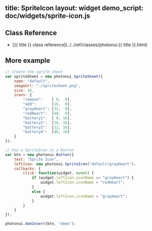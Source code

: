 title: SpriteIcon
layout: widget
demo_script: doc/widgets/sprite-icon.js
---

## Class Reference

* [{{ title }} class reference](../../ref/classes/photonui.{{ title }}.html)


## More example

```javascript
// Create the sprite sheet
var spriteSheet = new photonui.SpriteSheet({
    name: "default",
    imageUrl: "./spritesheet.png",
    size: 16,
    icons: {
        "remove":    [ 0,  0],
        "add":       [16,  0],
        "grayHeart": [32,  0],
        "redHeart":  [48,  0],
        "battery1":  [ 0, 16],
        "battery2":  [16, 16],
        "battery3":  [32, 16],
        "battery4":  [48, 16]
    }
});

// Use a SpriteIcon in a Button
var btn = new photonui.Button({
    text: "Sprite Icon",
    leftIcon: new photonui.SpriteIcon("default/grayHeart"),
    callbacks: {
        click: function(widget, event) {
            if (widget.leftIcon.iconName == "grayHeart") {
                widget.leftIcon.iconName = "redHeart";
            }
            else {
                widget.leftIcon.iconName = "grayHeart";
            }
        }
    }
});

photonui.domInsert(btn, "demo");
```

